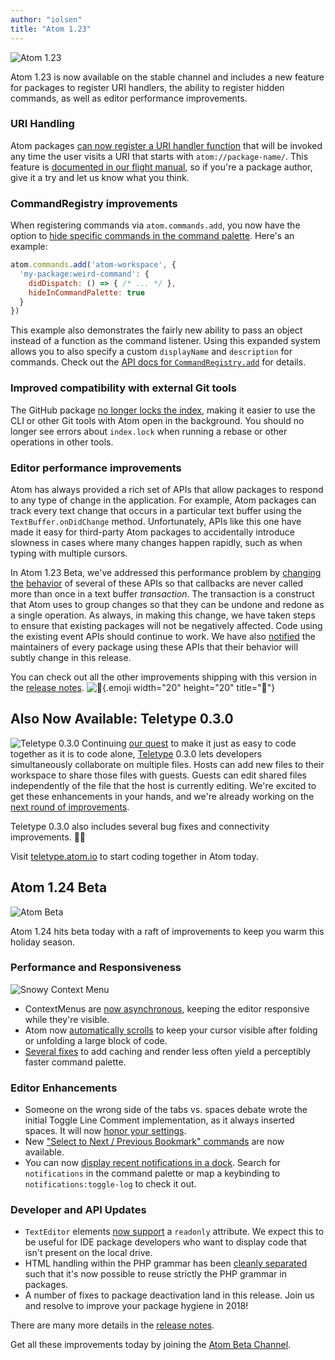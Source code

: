 ```yaml
---
author: "iolsen"
title: "Atom 1.23"
---
```


![Atom 1.23](/assets/images/blog.atom.io/img/posts/release-1-23.png)

Atom 1.23 is now available on the stable channel and includes a new feature for packages to register URI handlers, the ability to register hidden commands, as well as editor performance improvements.

<!--more-->

### URI Handling

Atom packages [can now register a URI handler function](https://github.com/atom/atom/pull/11399) that will be invoked any time the user visits a URI that starts with `atom://package-name/`. This feature is [documented in our flight manual](https://flight-manual.atom-editor.cc/hacking-atom/sections/handling-uris/), so if you're a package author, give it a try and let us know what you think.

### CommandRegistry improvements

When registering commands via `atom.commands.add`, you now have the option to [hide specific commands in the command palette](https://github.com/atom/command-palette/pull/92). Here's an example:

```js
atom.commands.add('atom-workspace', {
  'my-package:weird-command': {
    didDispatch: () => { /* ... */ },
    hideInCommandPalette: true
  }
})
```

This example also demonstrates the fairly new ability to pass an object instead of a function as the command listener. Using this expanded system allows you to also specify a custom `displayName` and `description` for commands. Check out the [API docs for `CommandRegistry.add`](https://flight-manual.atom-editor.cc/api/latest/CommandRegistry#instance-add) for details.

### Improved compatibility with external Git tools

The GitHub package [no longer locks the index](https://github.com/atom/github/pull/1238), making it easier to use the CLI or other Git tools with Atom open in the background. You should no longer see errors about `index.lock` when running a rebase or other operations in other tools.

### Editor performance improvements

Atom has always provided a rich set of APIs that allow packages to respond to any type of change in the application. For example, Atom packages can track every text change that occurs in a particular text buffer using the `TextBuffer.onDidChange` method. Unfortunately, APIs like this one have made it easy for third-party Atom packages to accidentally introduce slowness in cases where many changes happen rapidly, such as when typing with multiple cursors.

In Atom 1.23 Beta, we've addressed this performance problem by [changing](change-1) [the](change-2) [behavior](change-3) of several of these APIs so that callbacks are never called more than once in a text buffer _transaction_. The transaction is a construct that Atom uses to group changes so that they can be undone and redone as a single operation. As always, in making this change, we have taken steps to ensure that existing packages will not be negatively affected. Code using the existing event APIs should continue to work. We have also [notified](https://github.com/t9md/atom-vim-mode-plus/issues/939) the maintainers of every package using these APIs that their behavior will subtly change in this release.

You can check out all the other improvements shipping with this version in the [release notes](https://github.com/atom/atom/releases/tag/v1.23.0). ![:memo:](https://github.githubassets.com/images/icons/emoji/unicode/1f4dd.png){.emoji width="20" height="20" title=":memo:"}

## Also Now Available: Teletype 0.3.0

![Teletype 0.3.0](/assets/images/blog.atom.io/img/posts/teletype/teletype.png)
Continuing [our quest](/blog/2017/11/15/code-together-in-real-time-with-teletype-for-atom) to make it just as easy to code together as it is to code alone, [Teletype](https://teletype.atom.io/) 0.3.0 lets developers simultaneously collaborate on multiple files. Hosts can add new files to their workspace to share those files with guests. Guests can edit shared files independently of the file that the host is currently editing. We're excited to get these enhancements in your hands, and we're already working on the [next round of improvements](https://github.com/atom/teletype/issues/268).

Teletype 0.3.0 also includes several bug fixes and connectivity improvements. 🐛🔨

Visit [teletype.atom.io](https://teletype.atom.io/) to start coding together in Atom today.

## Atom 1.24 Beta

![Atom Beta](/assets/images/blog.atom.io/img/release-beta.png)

Atom 1.24 hits beta today with a raft of improvements to keep you warm this holiday season.

### Performance and Responsiveness

![Snowy Context Menu](/assets/images/blog.atom.io/img/posts/snow-falling-on-async-context-menu.gif)

- ContextMenus are [now asynchronous](https://github.com/atom/atom/pull/16192), keeping the editor responsive while they're visible.
- Atom now [automatically scrolls](https://github.com/atom/atom/pull/16092) to keep your cursor visible after folding or unfolding a large block of code.
- [Several fixes](https://github.com/atom/command-palette/pulls?utf8=%E2%9C%93&q=is%3Apr+merged%3A2017-11-05..2017-12-07) to add caching and render less often yield a perceptibly faster command palette.

### Editor Enhancements

- Someone on the wrong side of the tabs vs. spaces debate wrote the initial Toggle Line Comment implementation, as it always inserted spaces. It will now [honor your settings](https://github.com/atom/atom/issues/16193).
- New ["Select to Next / Previous Bookmark" commands](https://github.com/atom/bookmarks/pull/91) are now available.
- You can now [display recent notifications in a dock](https://github.com/atom/notifications/pull/164). Search for `notifications` in the command palette or map a keybinding to `notifications:toggle-log` to check it out.

### Developer and API Updates

- `TextEditor` elements [now support](https://github.com/atom/atom/pull/16294) a `readonly` attribute. We expect this to be useful for IDE package developers who want to display code that isn't present on the local drive.
- HTML handling within the PHP grammar has been [cleanly separated](https://github.com/atom/language-php/pull/217) such that it's now possible to reuse strictly the PHP grammar in packages.
- A number of fixes to package deactivation land in this release. Join us and resolve to improve your package hygiene in 2018!

<!-- release notes -->

There are many more details in the [release notes](https://github.com/atom/atom/releases/tag/v1.24.0-beta0).

Get all these improvements today by joining the [Atom Beta Channel](/beta).
